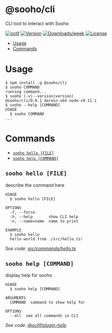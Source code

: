 @sooho/cli
==========

CLI tool to interact with Sooho

[![oclif](https://img.shields.io/badge/cli-oclif-brightgreen.svg)](https://oclif.io)
[![Version](https://img.shields.io/npm/v/@sooho/cli.svg)](https://npmjs.org/package/@sooho/cli)
[![Downloads/week](https://img.shields.io/npm/dw/@sooho/cli.svg)](https://npmjs.org/package/@sooho/cli)
[![License](https://img.shields.io/npm/l/@sooho/cli.svg)](https://github.com/soohoio/sooho/blob/master/package.json)

<!-- toc -->
* [Usage](#usage)
* [Commands](#commands)
<!-- tocstop -->
# Usage
<!-- usage -->
```sh-session
$ npm install -g @sooho/cli
$ sooho COMMAND
running command...
$ sooho (-v|--version|version)
@sooho/cli/0.0.1 darwin-x64 node-v9.11.1
$ sooho --help [COMMAND]
USAGE
  $ sooho COMMAND
...
```
<!-- usagestop -->
# Commands
<!-- commands -->
* [`sooho hello [FILE]`](#sooho-hello-file)
* [`sooho help [COMMAND]`](#sooho-help-command)

## `sooho hello [FILE]`

describe the command here

```
USAGE
  $ sooho hello [FILE]

OPTIONS
  -f, --force
  -h, --help       show CLI help
  -n, --name=name  name to print

EXAMPLE
  $ sooho hello
  hello world from ./src/hello.ts!
```

_See code: [src/commands/hello.ts](https://github.com/soohoio/sooho/blob/v0.0.1/src/commands/hello.ts)_

## `sooho help [COMMAND]`

display help for sooho

```
USAGE
  $ sooho help [COMMAND]

ARGUMENTS
  COMMAND  command to show help for

OPTIONS
  --all  see all commands in CLI
```

_See code: [@oclif/plugin-help](https://github.com/oclif/plugin-help/blob/v2.1.3/src/commands/help.ts)_
<!-- commandsstop -->
